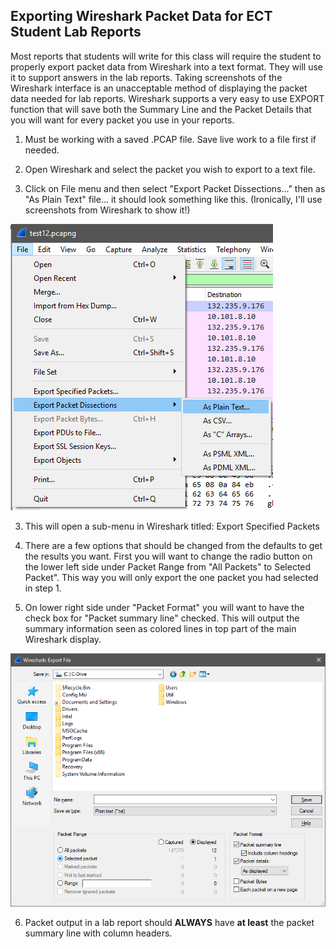 ## Exporting Wireshark Packet Data for ECT Student Lab Reports


Most reports that students will write for this class will require the student to properly export packet data from Wireshark into a text format. They will use it to support answers in the lab reports. Taking screenshots of the Wireshark interface is an unacceptable method of displaying the packet data needed for lab reports. Wireshark supports a very easy to use EXPORT function that will save both the Summary Line and the Packet Details that you will want for every packet you use in your reports.

1. Must be working with a saved .PCAP file. Save live work to a file first if needed.

2. Open Wireshark and select the packet you wish to export to a text file.

3. Click on File menu and then select "Export Packet Dissections..." then as "As Plain Text" file... it should look something like this. (Ironically, I'll use screenshots from Wireshark to show it!)

![](./images/image1.png)

3. This will open a sub-menu in Wireshark titled: Export Specified Packets

4. There are a few options that should be changed from the defaults to get the results you want. First you will want to change the radio button on the lower left side under Packet Range from "All Packets" to Selected Packet". This way you will only export the one packet you had selected in step 1.

5. On lower right side under "Packet Format" you will want to have the check box for "Packet summary line" checked. This will output the summary information seen as colored lines in top part of the main
Wireshark display.

![](./images/image2.png)

6. Packet output in a lab report should **ALWAYS** have **at least** the packet summary line with column headers.
